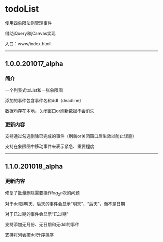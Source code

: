 # todoList

使用四象限法则管理事件

借助jQuery和jCanvas实现

入口：www/index.html

---

## 1.0.0.201017_alpha

### 简介

一个列表式toList和一张象限图

添加的事件包含事件名和ddl（deadline）

数据均存在本地，关闭窗口or刷新数据不会消失

### 更新内容

支持通过勾选删除已完成的事件（刷新or关闭窗口后生效以防止误删）

支持在象限图中移动事件来表示紧急、重要程度

---

## 1.1.0.201018_alpha

### 更新内容

修复了批量删除需要操作$log_2{n}$次的问题

对于ddl是明天、后天的事件会显示“明天”、“后天”，而不是日期

对于已过期的事件会显示“已过期”

支持添加无月份、无日期和无ddl的事件

支持将列表按ddl升序排序